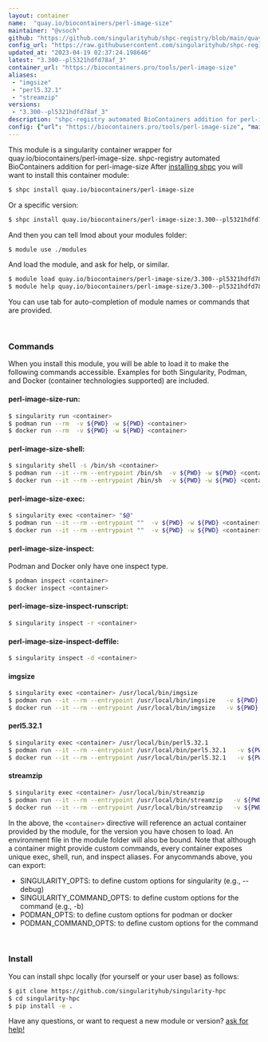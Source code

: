 ```yaml
---
layout: container
name:  "quay.io/biocontainers/perl-image-size"
maintainer: "@vsoch"
github: "https://github.com/singularityhub/shpc-registry/blob/main/quay.io/biocontainers/perl-image-size/container.yaml"
config_url: "https://raw.githubusercontent.com/singularityhub/shpc-registry/main/quay.io/biocontainers/perl-image-size/container.yaml"
updated_at: "2023-04-19 02:37:24.198646"
latest: "3.300--pl5321hdfd78af_3"
container_url: "https://biocontainers.pro/tools/perl-image-size"
aliases:
 - "imgsize"
 - "perl5.32.1"
 - "streamzip"
versions:
 - "3.300--pl5321hdfd78af_3"
description: "shpc-registry automated BioContainers addition for perl-image-size"
config: {"url": "https://biocontainers.pro/tools/perl-image-size", "maintainer": "@vsoch", "description": "shpc-registry automated BioContainers addition for perl-image-size", "latest": {"3.300--pl5321hdfd78af_3": "sha256:2c0892cfedb8a33b1bdb33b1ebc9bb1fc345b05989db64cfd057f6de39afe8a0"}, "tags": {"3.300--pl5321hdfd78af_3": "sha256:2c0892cfedb8a33b1bdb33b1ebc9bb1fc345b05989db64cfd057f6de39afe8a0"}, "docker": "quay.io/biocontainers/perl-image-size", "aliases": {"imgsize": "/usr/local/bin/imgsize", "perl5.32.1": "/usr/local/bin/perl5.32.1", "streamzip": "/usr/local/bin/streamzip"}}
---
```


This module is a singularity container wrapper for quay.io/biocontainers/perl-image-size.
shpc-registry automated BioContainers addition for perl-image-size
After [installing shpc](#install) you will want to install this container module:


```bash
$ shpc install quay.io/biocontainers/perl-image-size
```

Or a specific version:

```bash
$ shpc install quay.io/biocontainers/perl-image-size:3.300--pl5321hdfd78af_3
```

And then you can tell lmod about your modules folder:

```bash
$ module use ./modules
```

And load the module, and ask for help, or similar.

```bash
$ module load quay.io/biocontainers/perl-image-size/3.300--pl5321hdfd78af_3
$ module help quay.io/biocontainers/perl-image-size/3.300--pl5321hdfd78af_3
```

You can use tab for auto-completion of module names or commands that are provided.

<br>

### Commands

When you install this module, you will be able to load it to make the following commands accessible.
Examples for both Singularity, Podman, and Docker (container technologies supported) are included.

#### perl-image-size-run:

```bash
$ singularity run <container>
$ podman run --rm  -v ${PWD} -w ${PWD} <container>
$ docker run --rm  -v ${PWD} -w ${PWD} <container>
```

#### perl-image-size-shell:

```bash
$ singularity shell -s /bin/sh <container>
$ podman run --it --rm --entrypoint /bin/sh  -v ${PWD} -w ${PWD} <container>
$ docker run --it --rm --entrypoint /bin/sh  -v ${PWD} -w ${PWD} <container>
```

#### perl-image-size-exec:

```bash
$ singularity exec <container> "$@"
$ podman run --it --rm --entrypoint ""  -v ${PWD} -w ${PWD} <container> "$@"
$ docker run --it --rm --entrypoint ""  -v ${PWD} -w ${PWD} <container> "$@"
```

#### perl-image-size-inspect:

Podman and Docker only have one inspect type.

```bash
$ podman inspect <container>
$ docker inspect <container>
```

#### perl-image-size-inspect-runscript:

```bash
$ singularity inspect -r <container>
```

#### perl-image-size-inspect-deffile:

```bash
$ singularity inspect -d <container>
```


#### imgsize

```bash
$ singularity exec <container> /usr/local/bin/imgsize
$ podman run --it --rm --entrypoint /usr/local/bin/imgsize   -v ${PWD} -w ${PWD} <container> -c " $@"
$ docker run --it --rm --entrypoint /usr/local/bin/imgsize   -v ${PWD} -w ${PWD} <container> -c " $@"
```


#### perl5.32.1

```bash
$ singularity exec <container> /usr/local/bin/perl5.32.1
$ podman run --it --rm --entrypoint /usr/local/bin/perl5.32.1   -v ${PWD} -w ${PWD} <container> -c " $@"
$ docker run --it --rm --entrypoint /usr/local/bin/perl5.32.1   -v ${PWD} -w ${PWD} <container> -c " $@"
```


#### streamzip

```bash
$ singularity exec <container> /usr/local/bin/streamzip
$ podman run --it --rm --entrypoint /usr/local/bin/streamzip   -v ${PWD} -w ${PWD} <container> -c " $@"
$ docker run --it --rm --entrypoint /usr/local/bin/streamzip   -v ${PWD} -w ${PWD} <container> -c " $@"
```



In the above, the `<container>` directive will reference an actual container provided
by the module, for the version you have chosen to load. An environment file in the
module folder will also be bound. Note that although a container
might provide custom commands, every container exposes unique exec, shell, run, and
inspect aliases. For anycommands above, you can export:

 - SINGULARITY_OPTS: to define custom options for singularity (e.g., --debug)
 - SINGULARITY_COMMAND_OPTS: to define custom options for the command (e.g., -b)
 - PODMAN_OPTS: to define custom options for podman or docker
 - PODMAN_COMMAND_OPTS: to define custom options for the command

<br>

### Install

You can install shpc locally (for yourself or your user base) as follows:

```bash
$ git clone https://github.com/singularityhub/singularity-hpc
$ cd singularity-hpc
$ pip install -e .
```

Have any questions, or want to request a new module or version? [ask for help!](https://github.com/singularityhub/singularity-hpc/issues)